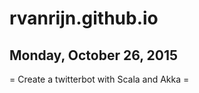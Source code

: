 # rvanrijn.github.io

<h2> Monday, October 26, 2015 </h2>
= Create a twitterbot with Scala and Akka =

